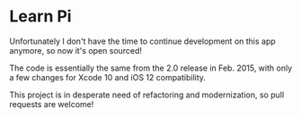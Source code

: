 # Learn Pi

Unfortunately I don't have the time to continue development on this app anymore, so now it's open sourced!

The code is essentially the same from the 2.0 release in Feb. 2015, with only a few changes for Xcode 10 and iOS 12 compatibility.

This project is in desperate need of refactoring and modernization, so pull requests are welcome!
